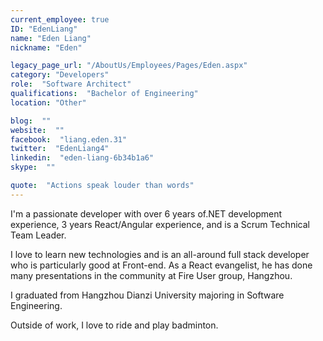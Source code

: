 ```yaml
---
current_employee: true
ID: "EdenLiang"
name: "Eden Liang"
nickname: "Eden"

legacy_page_url: "/AboutUs/Employees/Pages/Eden.aspx"
category: "Developers"
role:  "Software Architect"
qualifications:  "Bachelor of Engineering"
location: "Other"

blog:  ""
website:  ""
facebook:  "liang.eden.31"
twitter:  "EdenLiang4"
linkedin:  "eden-liang-6b34b1a6"
skype:  ""

quote:  "Actions speak louder than words"
---
```


I'm a passionate developer with over 6 years of.NET development experience, 3 years React/Angular experience, and is a Scrum Technical Team Leader.

I love to learn new technologies and is an all-around full stack developer who is particularly good at Front-end. As a React evangelist, he has done many presentations in the community at Fire User group, Hangzhou.

I graduated from Hangzhou Dianzi University majoring in Software Engineering.

Outside of work, I love to ride and play badminton.   
